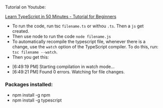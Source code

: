 Tutorial on Youtube:

[Learn TypeScript in 50 Minutes - Tutorial for Beginners](https://www.youtube.com/watch?v=WBPrJSw7yQA&t=9s)


* To run the code, run tsc `filename.ts` or withou `.ts`. Then a `js` get created. 
* Then use node to run the code `node filename.js`
* To automatically recompile the typescript file, whenever there is a change, use the  `watch` option of the TypeScript compiler. To do this, run:  `tsc filename --watch`.
* Then you get this:
- [6:49:19 PM] Starting compilation in watch mode...
- [6:49:21 PM] Found 0 errors. Watching for file changes.


### Packages installed:
- npm install -g npm
- npm install -g typescript